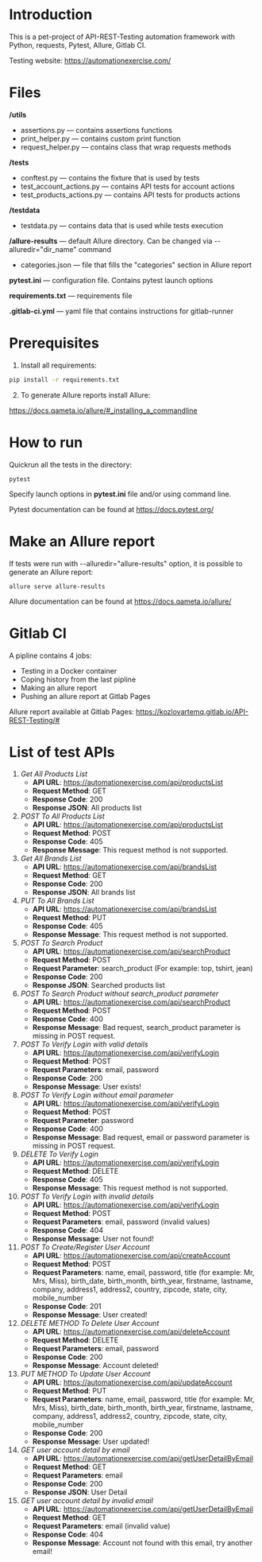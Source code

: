 # Introduction
This is a pet-project of API-REST-Testing automation framework with Python, requests, Pytest, Allure, Gitlab CI.

Testing website: https://automationexercise.com/

# Files

**/utils**
- assertions.py — contains assertions functions
- print_helper.py — contains custom print function 
- request_helper.py — contains class that wrap requests methods

**/tests**
- conftest.py — contains the fixture that is used by tests
- test_account_actions.py — contains API tests for account actions
- test_products_actions.py — contains API tests for products actions

**/testdata**
- testdata.py — contains data that is used while tests execution

**/allure-results** — default Allure directory. Can be changed via --alluredir="dir_name" command
- categories.json — file that fills the "categories" section in Allure report

**pytest.ini** — configuration file. Contains pytest launch options

**requirements.txt** — requirements file

**.gitlab-ci.yml** — yaml file that contains instructions for gitlab-runner

# Prerequisites

1. Install all requirements:

```bash
pip install -r requirements.txt
```

2. To generate Allure reports install Allure:

https://docs.qameta.io/allure/#_installing_a_commandline

# How to run

Quickrun all the tests in the directory:

    pytest

Specify launch options in **pytest.ini** file and/or using command line.

Pytest documentation can be found at https://docs.pytest.org/

# Make an Allure report

If tests were run with --alluredir="allure-results" option, it is possible to generate an Allure report:

    allure serve allure-results

Allure documentation can be found at https://docs.qameta.io/allure/

# Gitlab CI

A pipline contains 4 jobs:
- Testing in a Docker container
- Coping history from the last pipline
- Making an allure report
- Pushing an allure report at Gitlab Pages

Allure report available at Gitlab Pages: 
https://kozlovartemq.gitlab.io/API-REST-Testing/# 

# List of test APIs
1. _Get All Products List_
   - **API URL**: https://automationexercise.com/api/productsList
   - **Request Method**: GET
   - **Response Code**: 200
   - **Response JSON**: All products list
2. _POST To All Products List_
   - **API URL**: https://automationexercise.com/api/productsList
   - **Request Method**: POST
   - **Response Code**: 405
   - **Response Message**: This request method is not supported.
3. _Get All Brands List_
   - **API URL**: https://automationexercise.com/api/brandsList
   - **Request Method**: GET
   - **Response Code**: 200
   - **Response JSON**: All brands list
4. _PUT To All Brands List_
   - **API URL**: https://automationexercise.com/api/brandsList
   - **Request Method**: PUT
   - **Response Code**: 405
   - **Response Message**: This request method is not supported.
5. _POST To Search Product_
   - **API URL**: https://automationexercise.com/api/searchProduct
   - **Request Method**: POST
   - **Request Parameter**: search_product (For example: top, tshirt, jean)
   - **Response Code**: 200
   - **Response JSON**: Searched products list
6. _POST To Search Product without search_product parameter_
   - **API URL**: https://automationexercise.com/api/searchProduct
   - **Request Method**: POST
   - **Response Code**: 400
   - **Response Message**: Bad request, search_product parameter is missing in POST request.
7. _POST To Verify Login with valid details_
   - **API URL**: https://automationexercise.com/api/verifyLogin
   - **Request Method**: POST
   - **Request Parameters**: email, password
   - **Response Code**: 200
   - **Response Message**: User exists!
8. _POST To Verify Login without email parameter_
   - **API URL**: https://automationexercise.com/api/verifyLogin
   - **Request Method**: POST
   - **Request Parameter**: password
   - **Response Code**: 400
   - **Response Message**: Bad request, email or password parameter is missing in POST request.
9. _DELETE To Verify Login_
   - **API URL**: https://automationexercise.com/api/verifyLogin
   - **Request Method**: DELETE
   - **Response Code**: 405
   - **Response Message**: This request method is not supported.
10. _POST To Verify Login with invalid details_
    - **API URL**: https://automationexercise.com/api/verifyLogin
    - **Request Method**: POST
    - **Request Parameters**: email, password (invalid values)
    - **Response Code**: 404
    - **Response Message**: User not found!
11. _POST To Create/Register User Account_
    - **API URL**: https://automationexercise.com/api/createAccount
    - **Request Method**: POST
    - **Request Parameters**: name, email, password, title (for example: Mr, Mrs, Miss), birth_date, birth_month, birth_year, firstname, lastname, company, address1, address2, country, zipcode, state, city, mobile_number
    - **Response Code**: 201
    - **Response Message**: User created!
12. _DELETE METHOD To Delete User Account_
    - **API URL**: https://automationexercise.com/api/deleteAccount
    - **Request Method**: DELETE
    - **Request Parameters**: email, password
    - **Response Code**: 200
    - **Response Message**: Account deleted!
13. _PUT METHOD To Update User Account_
    - **API URL**: https://automationexercise.com/api/updateAccount
    - **Request Method**: PUT
    - **Request Parameters**: name, email, password, title (for example: Mr, Mrs, Miss), birth_date, birth_month, birth_year, firstname, lastname, company, address1, address2, country, zipcode, state, city, mobile_number
    - **Response Code**: 200
    - **Response Message**: User updated!
14. _GET user account detail by email_
    - **API URL**: https://automationexercise.com/api/getUserDetailByEmail
    - **Request Method**: GET
    - **Request Parameters**: email
    - **Response Code**: 200
    - **Response JSON**: User Detail
15. _GET user account detail by invalid email_
    - **API URL**: https://automationexercise.com/api/getUserDetailByEmail
    - **Request Method**: GET
    - **Request Parameters**: email (invalid value)
    - **Response Code**: 404
    - **Response Message**: Account not found with this email, try another email!